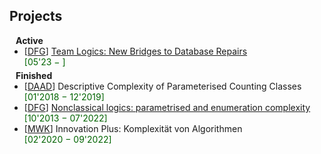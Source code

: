 ## Projects

<h4 style="margin:0 10px 0;">Active</h4>

<ul style="margin:0 0 5px;">
  <li>
    <div class="hfillstretch">
      <div><autocolor>[<a href="https://www.dfg.de" target="_blank">DFG</a>] <a href="https://gepris.dfg.de/gepris/projekt/511769688" target="_blank">Team Logics: New Bridges to Database Repairs</a></autocolor></div>
      <div><font color="darkgreen">[05'23 &minus; ]</font></div>
    </div>
  </li>
</ul>

<h4 style="margin:0 10px 0;">Finished</h4>
<ul style="margin:0 0 5px;">
  <li>
    <div class="hfillstretch">
      <div><autocolor>[<a href="https://www.daad.de" target="_blank">DAAD</a>] Descriptive Complexity of Parameterised Counting Classes</autocolor></div>
      <div><font color="darkgreen">[01'2018 &minus; 12'2019]</font></div>
    </div>
  </li>
  <li>
    <div class="hfillstretch">
      <div><autocolor>[<a href="https://www.dfg.de" target="_blank">DFG</a>] <a href="https://gepris.dfg.de/gepris/projekt/247444366" target="_blank">Nonclassical logics: parametrised and enumeration complexity</a></autocolor></div>
      <div><font color="darkgreen">[10'2013 &minus; 07'2022]</font></div>
    </div>
  </li>
  <li>
    <div class="hfillstretch">
      <div><autocolor>[<a href="https://www.mwk.niedersachsen.de/startseite/" target="_blank">MWK</a>] Innovation Plus: Komplexität von Algorithmen</autocolor></div>
      <div><font color="darkgreen">[02'2020 &minus; 09'2022]</font></div>
    </div>
  </li>
</ul>